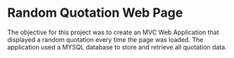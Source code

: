 # Random Quotation Web Page

The objective for this project was to create an MVC Web Application that displayed a random quotation every time the page was loaded. The application used a MYSQL database to store and retrieve all quotation data.
